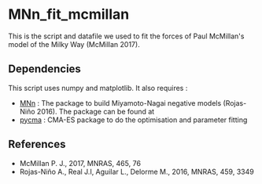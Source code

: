 # MNn_fit_mcmillan

This is the script and datafile we used to fit the forces of Paul McMillan's model of the Milky Way (McMillan 2017).

## Dependencies

This script uses numpy and matplotlib. It also requires :
 * [MNn](https://github.com/mdelorme/MNn) : The package to build Miyamoto-Nagai negative models (Rojas-Niño 2016). The package can be found at 
 * [pycma](https://github.com/CMA-ES/pycma) : CMA-ES package to do the optimisation and parameter fitting


## References
 * McMillan P. J., 2017, MNRAS, 465, 76
 * Rojas-Niño A., Real J.I, Aguilar L., Delorme M., 2016, MNRAS, 459, 3349


